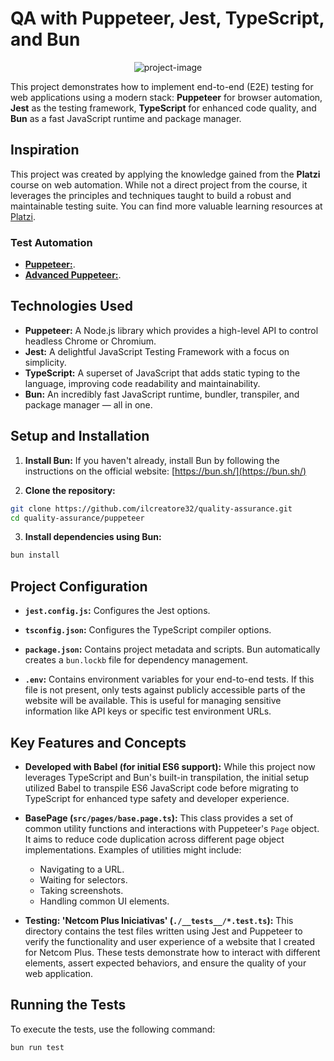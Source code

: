 # QA with Puppeteer, Jest, TypeScript, and Bun

<div align="center">
    <img
        src="https://socialify.git.ci/ilcreatore32/quality-assurance/image?description=1&font=Source+Code+Pro&language=1&name=1&owner=1&pattern=Transparent&theme=Light"
        alt="project-image"
    />
</div>

This project demonstrates how to implement end-to-end (E2E) testing for web applications using a modern stack: **Puppeteer** for browser automation, **Jest** as the testing framework, **TypeScript** for enhanced code quality, and **Bun** as a fast JavaScript runtime and package manager.

## Inspiration

This project was created by applying the knowledge gained from the **Platzi** course on web automation. While not a direct project from the course, it leverages the principles and techniques taught to build a robust and maintainable testing suite. You can find more valuable learning resources at [Platzi](https://platzi.com/).

### **Test Automation**

- [**Puppeteer:**](https://platzi.com/cursos/puppeteer/).
- [**Advanced Puppeteer:**](https://platzi.com/cursos/puppeteer-avanzado/).

## Technologies Used

- **Puppeteer:** A Node.js library which provides a high-level API to control headless Chrome or Chromium.
- **Jest:** A delightful JavaScript Testing Framework with a focus on simplicity.
- **TypeScript:** A superset of JavaScript that adds static typing to the language, improving code readability and maintainability.
- **Bun:** An incredibly fast JavaScript runtime, bundler, transpiler, and package manager — all in one.

## Setup and Installation

1. **Install Bun:** If you haven't already, install Bun by following the instructions on the official website: [https://bun.sh/](https://bun.sh/)

2. **Clone the repository:**

```bash
git clone https://github.com/ilcreatore32/quality-assurance.git
cd quality-assurance/puppeteer
```

3. **Install dependencies using Bun:**

```bash
bun install
```

## Project Configuration

- **`jest.config.js`:** Configures the Jest options.
- **`tsconfig.json`:** Configures the TypeScript compiler options.
- **`package.json`:** Contains project metadata and scripts. Bun automatically creates a `bun.lockb` file for dependency management.

- **`.env`:** Contains environment variables for your end-to-end tests. If this file is not present, only tests against publicly accessible parts of the website will be available. This is useful for managing sensitive information like API keys or specific test environment URLs.

## Key Features and Concepts

- **Developed with Babel (for initial ES6 support):** While this project now leverages TypeScript and Bun's built-in transpilation, the initial setup utilized Babel to transpile ES6 JavaScript code before migrating to TypeScript for enhanced type safety and developer experience.

- **BasePage (`src/pages/base.page.ts`):** This class provides a set of common utility functions and interactions with Puppeteer's `Page` object. It aims to reduce code duplication across different page object implementations. Examples of utilities might include:

  - Navigating to a URL.
  - Waiting for selectors.
  - Taking screenshots.
  - Handling common UI elements.

- **Testing: 'Netcom Plus Iniciativas' (`./__tests__/*.test.ts`):** This directory contains the test files written using Jest and Puppeteer to verify the functionality and user experience of a website that I created for Netcom Plus. These tests demonstrate how to interact with different elements, assert expected behaviors, and ensure the quality of your web application.

## Running the Tests

To execute the tests, use the following command:

```bash
bun run test
```
